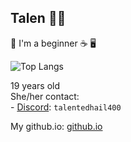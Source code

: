 ## Talen 🏳️‍⚧️
<!--
Talen400/Talen400
-->
🦀 I'm a beginner ☕ 🖥️


![Top Langs](https://github-readme-stats.vercel.app/api/top-langs/?username=Talen400&layout=compact&theme=radical)




19 years old <br>
She/her
contact: <br>
<l1> - [Discord](https://discord.com): `talentedhail400`
 </l1>

My github.io:
<a href='talen400.github.io'> github.io </a>
